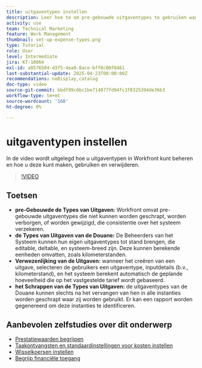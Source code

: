 ```yaml
---
title: uitgaventypen instellen
description: Leer hoe te om pre-gebouwde uitgaventypes te gebruiken wanneer het ingaan van uitgaven, en hoe te om nieuwe uitgaventypes tot stand te brengen.
activity: use
team: Technical Marketing
feature: Work Management
thumbnail: set-up-expense-types.png
type: Tutorial
role: User
level: Intermediate
jira: KT-10064
exl-id: a8576504-d3f5-4ea0-8ace-bff0c00f8461
last-substantial-update: 2025-04-23T00:00:00Z
recommendations: noDisplay,catalog
doc-type: video
source-git-commit: bbdf99c6bc1be714077fd94fc3f8325394de36b3
workflow-type: tm+mt
source-wordcount: '168'
ht-degree: 0%

---
```


# uitgaventypen instellen

In de video wordt uitgelegd hoe u uitgaventypen in Workfront kunt beheren en hoe u deze kunt maken, gebruiken en verwijderen.


>[!VIDEO](https://video.tv.adobe.com/v/3457702/?quality=12&learn=on&enablevpops=1)

## Toetsen

* **pre-Gebouwde de Types van Uitgaven:** Workfront omvat pre-gebouwde uitgaventypes die niet kunnen worden geschrapt, worden verborgen, of worden gewijzigd, die consistentie over het systeem verzekeren.
* **de Types van Uitgaven van de Douane:** De Beheerders van het Systeem kunnen hun eigen uitgaventypes tot stand brengen, die editable, deltable, en systeem-breed zijn. Deze kunnen berekende eenheden omvatten, zoals kilometerstanden.
* **Verwezenlijking van de Uitgaven:** wanneer het creëren van een uitgave, selecteren de gebruikers een uitgaventype, inputdetails (b.v., kilometerstand), en het systeem berekent automatisch de geplande hoeveelheid die op het vastgestelde tarief wordt gebaseerd.
* **het Schrappen van de Types van Uitgaven:** de uitgaventypes van de Douane kunnen slechts na het vervangen van hen in alle instanties worden geschrapt waar zij worden gebruikt. Er kan een rapport worden gegenereerd om deze instanties te identificeren.

## Aanbevolen zelfstudies over dit onderwerp

* [Prestatiewaarden begrijpen](/help/manage-work/project-finances/understand-performance-metrics.md)
* [Taakontvangsten en standaardinstellingen voor kosten instellen](/help/manage-work/project-finances/set-up-task-revenue-and-cost-defaults.md)
* [Wisselkoersen instellen](/help/manage-work/project-finances/set-up-exchange-rates.md)
* [Begrijp financiële toegang](/help/manage-work/project-finances/understand-financial-access.md)
